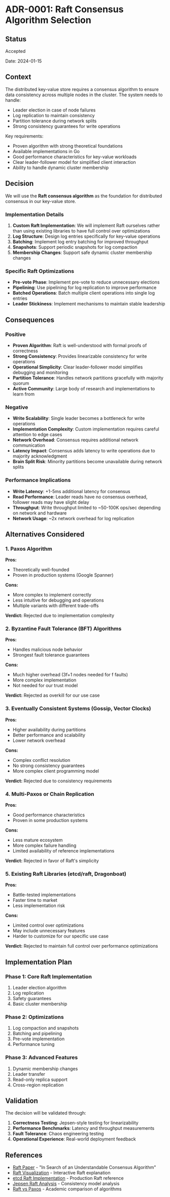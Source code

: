 # ADR-0001: Raft Consensus Algorithm Selection

## Status
Accepted

Date: 2024-01-15

## Context

The distributed key-value store requires a consensus algorithm to ensure data consistency across multiple nodes in the cluster. The system needs to handle:

- Leader election in case of node failures
- Log replication to maintain consistency
- Partition tolerance during network splits
- Strong consistency guarantees for write operations

Key requirements:
- Proven algorithm with strong theoretical foundations
- Available implementations in Go
- Good performance characteristics for key-value workloads
- Clear leader-follower model for simplified client interaction
- Ability to handle dynamic cluster membership

## Decision

We will use the **Raft consensus algorithm** as the foundation for distributed consensus in our key-value store.

### Implementation Details

1. **Custom Raft Implementation**: We will implement Raft ourselves rather than using existing libraries to have full control over optimizations
2. **Log Structure**: Design log entries specifically for key-value operations
3. **Batching**: Implement log entry batching for improved throughput
4. **Snapshots**: Support periodic snapshots for log compaction
5. **Membership Changes**: Support safe dynamic cluster membership changes

### Specific Raft Optimizations

- **Pre-vote Phase**: Implement pre-vote to reduce unnecessary elections
- **Pipelining**: Use pipelining for log replication to improve performance
- **Batched Operations**: Batch multiple client operations into single log entries
- **Leader Stickiness**: Implement mechanisms to maintain stable leadership

## Consequences

### Positive
- **Proven Algorithm**: Raft is well-understood with formal proofs of correctness
- **Strong Consistency**: Provides linearizable consistency for write operations
- **Operational Simplicity**: Clear leader-follower model simplifies debugging and monitoring
- **Partition Tolerance**: Handles network partitions gracefully with majority quorum
- **Active Community**: Large body of research and implementations to learn from

### Negative
- **Write Scalability**: Single leader becomes a bottleneck for write operations
- **Implementation Complexity**: Custom implementation requires careful attention to edge cases
- **Network Overhead**: Consensus requires additional network communication
- **Latency Impact**: Consensus adds latency to write operations due to majority acknowledgment
- **Brain Split Risk**: Minority partitions become unavailable during network splits

### Performance Implications
- **Write Latency**: +1-5ms additional latency for consensus
- **Read Performance**: Leader reads have no consensus overhead, follower reads may have slight delay
- **Throughput**: Write throughput limited to ~50-100K ops/sec depending on network and hardware
- **Network Usage**: ~2x network overhead for log replication

## Alternatives Considered

### 1. Paxos Algorithm
**Pros:**
- Theoretically well-founded
- Proven in production systems (Google Spanner)

**Cons:**
- More complex to implement correctly
- Less intuitive for debugging and operations
- Multiple variants with different trade-offs

**Verdict:** Rejected due to implementation complexity

### 2. Byzantine Fault Tolerance (BFT) Algorithms
**Pros:**
- Handles malicious node behavior
- Strongest fault tolerance guarantees

**Cons:**
- Much higher overhead (3f+1 nodes needed for f faults)
- More complex implementation
- Not needed for our trust model

**Verdict:** Rejected as overkill for our use case

### 3. Eventually Consistent Systems (Gossip, Vector Clocks)
**Pros:**
- Higher availability during partitions
- Better performance and scalability
- Lower network overhead

**Cons:**
- Complex conflict resolution
- No strong consistency guarantees
- More complex client programming model

**Verdict:** Rejected due to consistency requirements

### 4. Multi-Paxos or Chain Replication
**Pros:**
- Good performance characteristics
- Proven in some production systems

**Cons:**
- Less mature ecosystem
- More complex failure handling
- Limited availability of reference implementations

**Verdict:** Rejected in favor of Raft's simplicity

### 5. Existing Raft Libraries (etcd/raft, Dragonboat)
**Pros:**
- Battle-tested implementations
- Faster time to market
- Less implementation risk

**Cons:**
- Limited control over optimizations
- May include unnecessary features
- Harder to customize for our specific use case

**Verdict:** Rejected to maintain full control over performance optimizations

## Implementation Plan

### Phase 1: Core Raft Implementation
1. Leader election algorithm
2. Log replication
3. Safety guarantees
4. Basic cluster membership

### Phase 2: Optimizations
1. Log compaction and snapshots
2. Batching and pipelining
3. Pre-vote implementation
4. Performance tuning

### Phase 3: Advanced Features
1. Dynamic membership changes
2. Leader transfer
3. Read-only replica support
4. Cross-region replication

## Validation

The decision will be validated through:

1. **Correctness Testing**: Jepsen-style testing for linearizability
2. **Performance Benchmarks**: Latency and throughput measurements
3. **Fault Tolerance**: Chaos engineering testing
4. **Operational Experience**: Real-world deployment feedback

## References

- [Raft Paper](https://raft.github.io/raft.pdf) - "In Search of an Understandable Consensus Algorithm"
- [Raft Visualization](http://thesecretlivesofdata.com/raft/) - Interactive Raft explanation
- [etcd Raft Implementation](https://github.com/etcd-io/etcd/tree/main/raft) - Production Raft reference
- [Jepsen Raft Analysis](https://aphyr.com/posts/313-strong-consistency-models) - Consistency model analysis
- [Raft vs Paxos](https://arxiv.org/abs/1804.10063) - Academic comparison of algorithms
